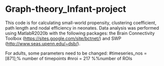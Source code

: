 # Graph-theory_Infant-project
This code is for calculating small-world propensity, clustering coefficient, path length and nodal efficiency in neonates.
Data analysis was performed using MatlabR2020b with the following packages: the Brain Connectivity Toolbox (https://sites.google.com/site/bctnet/) and SWP (http://www.seas.upenn.edu/~dsb/).

For adults, some parameters need to be changed: 
#timeseries_nos = [871];% number of timepoints 
#nroi = 217 %%number of ROIs
